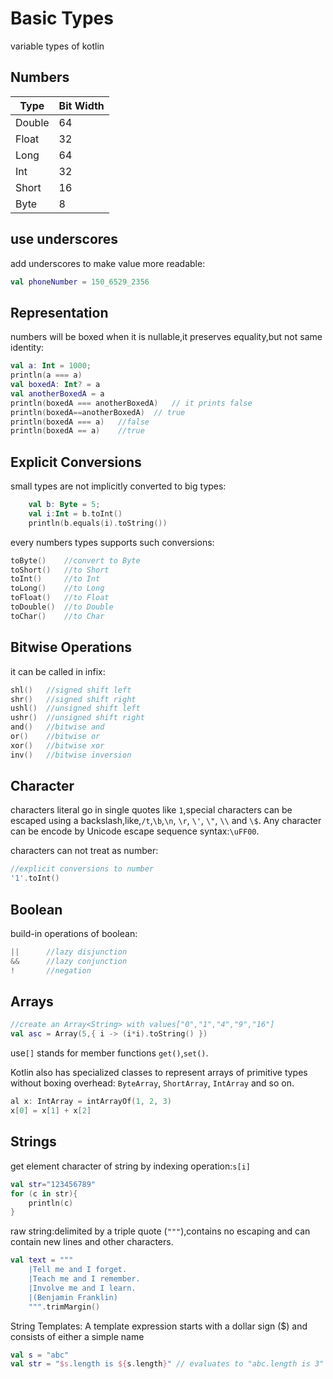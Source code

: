 # Basic Types

variable types of kotlin

## Numbers

| Type   | Bit Width |
| ------ | --------- |
| Double | 64        |
| Float  | 32        |
| Long   | 64        |
| Int    | 32        |
| Short  | 16        |
| Byte   | 8         |

## use underscores

add underscores to make value more readable:

```kotlin
val phoneNumber = 150_6529_2356
```

## Representation

numbers will be boxed when it is  nullable,it preserves equality,but not same identity:

```kotlin
val a: Int = 1000;
println(a === a)
val boxedA: Int? = a
val anotherBoxedA = a
println(boxedA === anotherBoxedA)	// it prints false
println(boxedA==anotherBoxedA)	// true
println(boxedA === a)	//false
println(boxedA == a)	//true
```

##  Explicit Conversions

small types are not implicitly  converted to big types:

```kotlin
    val b: Byte = 5;
    val i:Int = b.toInt()
    println(b.equals(i).toString())
```

every numbers types supports such conversions:

```kotlin
toByte()	//convert to Byte
toShort()	//to Short
toInt()		//to Int
toLong()	//to Long
toFloat()	//to Float
toDouble()	//to Double
toChar()	//to Char
```

## Bitwise Operations

it can be called in infix:

```kotlin
shl()	//signed shift left
shr()	//signed shift right
ushl()	//unsigned shift left
ushr()	//unsigned shift right
and()	//bitwise and
or() 	//bitwise or
xor()	//bitwise xor
inv()	//bitwise inversion
```

## Character

characters literal go in single quotes like `1`,special characters can be escaped using a backslash,like,`/t`,`\b`,`\n`, `\r`, `\'`, `\"`, `\\` and `\$`.	Any character can be encode by Unicode escape sequence syntax:`\uFF00`.

characters can not treat as number:

```kotlin
//explicit conversions to number
'1'.toInt()
```

## Boolean

build-in operations of boolean:

```kotlin
||		//lazy disjunction
&&		//lazy conjunction
!		//negation
```

## Arrays

```kotlin
//create an Array<String> with values["0","1","4","9","16"]
val asc = Array(5,{ i -> (i*i).toString() })
```

use`[]` stands for member functions `get()`,`set()`.

Kotlin also has specialized classes to represent arrays of primitive types without boxing overhead: `ByteArray`, `ShortArray`, `IntArray` and so on.

```kotlin
al x: IntArray = intArrayOf(1, 2, 3)
x[0] = x[1] + x[2]
```

## Strings

get element character of string by indexing operation:`s[i]`

```kotlin
val str="123456789"
for (c in str){
	println(c)
}
```

 raw string:delimited by a triple quote (`"""`),contains no escaping and can contain new lines and other characters.

```kotlin
val text = """
    |Tell me and I forget.
    |Teach me and I remember.
    |Involve me and I learn.
    |(Benjamin Franklin)
    """.trimMargin()
```

String Templates: A template expression starts with a dollar sign ($) and consists of either a simple name

```kotlin
val s = "abc"
val str = "$s.length is ${s.length}" // evaluates to "abc.length is 3"
```

